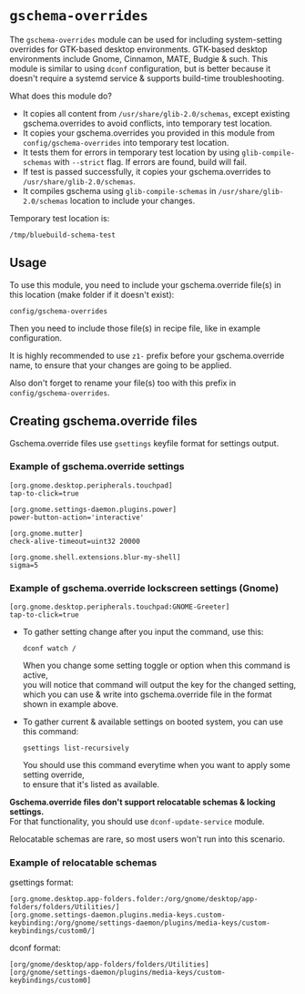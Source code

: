# `gschema-overrides`

The `gschema-overrides` module can be used for including system-setting overrides for GTK-based desktop environments.
GTK-based desktop environments include Gnome, Cinnamon, MATE, Budgie & such.
This module is similar to using `dconf` configuration, but is better because it doesn't require a systemd service & supports build-time troubleshooting.

What does this module do?

- It copies all content from `/usr/share/glib-2.0/schemas`, except existing gschema.overrides to avoid conflicts, into temporary test location.
- It copies your gschema.overrides you provided in this module from `config/gschema-overrides` into temporary test location.
- It tests them for errors in temporary test location by using `glib-compile-schemas` with `--strict` flag. If errors are found, build will fail.
- If test is passed successfully, it copies your gschema.overrides to `/usr/share/glib-2.0/schemas`.
- It compiles gschema using `glib-compile-schemas` in `/usr/share/glib-2.0/schemas` location to include your changes.

Temporary test location is:

`/tmp/bluebuild-schema-test`

## Usage

To use this module, you need to include your gschema.override file(s) in this location (make folder if it doesn't exist):

`config/gschema-overrides`

Then you need to include those file(s) in recipe file, like in example configuration.

It is highly recommended to use `z1-` prefix before your gschema.override name, to ensure that your changes are going to be applied.

Also don't forget to rename your file(s) too with this prefix in `config/gschema-overrides`.

## Creating gschema.override files

Gschema.override files use `gsettings` keyfile format for settings output.

### Example of gschema.override settings
```
[org.gnome.desktop.peripherals.touchpad]
tap-to-click=true

[org.gnome.settings-daemon.plugins.power]
power-button-action='interactive'

[org.gnome.mutter]
check-alive-timeout=uint32 20000

[org.gnome.shell.extensions.blur-my-shell]
sigma=5
```

### Example of gschema.override lockscreen settings (Gnome)
```
[org.gnome.desktop.peripherals.touchpad:GNOME-Greeter]
tap-to-click=true
```

- To gather setting change after you input the command, use this:

  `dconf watch /`

  When you change some setting toggle or option when this command is active,   
  you will notice that command will output the key for the changed setting,   
  which you can use & write into gschema.override file in the format shown in example above.

- To gather current & available settings on booted system, you can use this command:
  
  `gsettings list-recursively`
  
  You should use this command everytime when you want to apply some setting override,   
  to ensure that it's listed as available.

**Gschema.override files don't support relocatable schemas & locking settings.**   
For that functionality, you should use `dconf-update-service` module.

Relocatable schemas are rare, so most users won't run into this scenario.

### Example of relocatable schemas
gsettings format:
```
[org.gnome.desktop.app-folders.folder:/org/gnome/desktop/app-folders/folders/Utilities/]
[org.gnome.settings-daemon.plugins.media-keys.custom-keybinding:/org/gnome/settings-daemon/plugins/media-keys/custom-keybindings/custom0/]
```
dconf format:
```
[org/gnome/desktop/app-folders/folders/Utilities]
[org/gnome/settings-daemon/plugins/media-keys/custom-keybindings/custom0]
```
